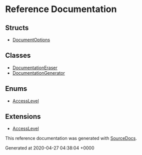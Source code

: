 # Reference Documentation

## Structs

-   [DocumentOptions](structs/DocumentOptions.md)

## Classes

-   [DocumentationEraser](classes/DocumentationEraser.md)
-   [DocumentationGenerator](classes/DocumentationGenerator.md)

## Enums

-   [AccessLevel](enums/AccessLevel.md)

## Extensions

-   [AccessLevel](extensions/AccessLevel.md)

This reference documentation was generated with
[SourceDocs](https://github.com/eneko/SourceDocs).

Generated at 2020-04-27 04:38:04 +0000